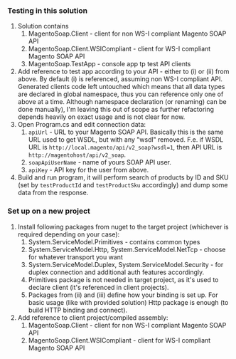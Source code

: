 ### Testing in this solution

1. Solution contains
    1. MagentoSoap.Client - client for non WS-I compliant Magento SOAP API
    1. MagentoSoap.Client.WSICompliant - client for WS-I compliant Magento SOAP API
    1. MagentoSoap.TestApp - console app tp test API clients
1. Add reference to test app according to your API - either to (i) or (ii) from above. By default 
(i) is referenced, assuming non WS-I compliant API. Generated clients code left untouched which 
means that all data types are declared in global namespace, thus you can reference only one of above
at a time. Although namespace declaration (or renaming) can be done manually), I'm leaving this out 
of scope as further refactoring depends heavily on exact usage and is not clear for now.
1. Open Program.cs and edit connection data:
    1. ``apiUrl`` - URL to your Magento SOAP API. Basically this is the same URL used to get WSDL, but 
    with any "wsdl" removed. F.e. if WSDL URL is ``http://local.magento/api/v2_soap?wsdl=1``, then 
    API URL is  ``http://magentohost/api/v2_soap``.
    1. ``soapApiUserName`` - name of yours SOAP API user.
    1. ``apiKey`` - API key for the user from above.
1. Build and run program, it will perform search of products by ID and SKU (set by ``testProductId``
and ``testProductSku`` accordingly) and dump some data from the response.


### Set up on a new project  
1. Install following packages from nuget to the target project (whichever is required depending on your case):
    1. System.ServiceModel.Primitives - contains common types
    1. System.ServiceModel.Http, System.ServiceModel.NetTcp - choose for whatever transport you want
    1. System.ServiceModel.Duplex, System.ServiceModel.Security - for duplex connection and additional auth features accordingly.
    1. Primitives package is not needed in target project, as it's used to declare client (it's referenced in
    client projects).
    1. Packages from (ii) and (iii) define how your binding is set up. For basic usage (like with provided 
    solution) Http package is enough (to build HTTP binding and connect).  
1. Add reference to client project/compiled assembly:
    1. MagentoSoap.Client - client for non WS-I compliant Magento SOAP API
    1. MagentoSoap.Client.WSICompliant - client for WS-I compliant Magento SOAP API
